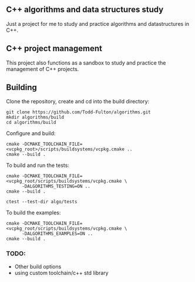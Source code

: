 ## C++ algorithms and data structures study
Just a project for me to study and practice algorithms and datastructures in C++.


## C++ project management
This project also functions as a sandbox to study and practice the management of C++ projects.

## Building

Clone the repository, create and cd into the build directory:
```
git clone https://github.com/Todd-Fulton/algorithms.git
mkdir algorithms/build
cd algorithms/build
```

Configure and build:
```
cmake -DCMAKE_TOOLCHAIN_FILE=<vcpkg_root>/scripts/buildsystems/vcpkg.cmake ..
cmake --build .
```

To build and run the tests:
```
cmake -DCMAKE_TOOLCHAIN_FILE=<vcpkg_root/scripts/buildsystems/vcpkg.cmake \
      -DALGORITHMS_TESTING=ON ..
cmake --build .

ctest --test-dir algo/tests
```

To build the examples:
```
cmake -DCMAKE_TOOLCHAIN_FILE=<vcpkg_root/scripts/buildsystems/vcpkg.cmake \
      -DALGORITHMS_EXAMPLES=ON ..
cmake --build .
```

### TODO: 
- Other build options
- using custom toolchain/c++ std library


